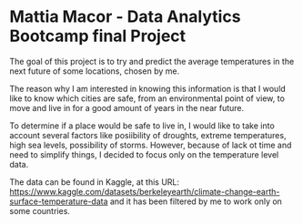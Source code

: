# Mattia Macor - Data Analytics Bootcamp final Project

The goal of this project is to try and predict the average temperatures in the next future of some locations, chosen by me.

The reason why I am interested in knowing this information is that I would like to know which cities are safe, from an environmental point of view, to move and live in for a good amount of years in the near future.

To determine if a place would be safe to live in, I would like to take into account several factors like posiibility of droughts, extreme temperatures, high sea levels, possibility of storms. However, because of lack ot time and need to simplify things, I decided to focus only on the temperature level data.

The data can be found in Kaggle, at this URL: https://www.kaggle.com/datasets/berkeleyearth/climate-change-earth-surface-temperature-data and it has been filtered by me to work only on some countries.
